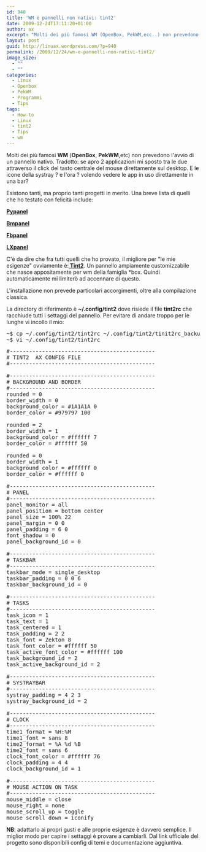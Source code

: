 ```yaml
---
id: 940
title: 'WM e pannelli non nativi: tint2'
date: 2009-12-24T17:11:20+01:00
author: ax
excerpt: "Molti dei più famosi WM (OpenBox, PekWM,ecc..) non prevedono l'avvio di un pannello nativo. Questo aspetto è facilmente risolvibile attraverso l'utilizzo di pannelli non nativi, che rispecchino in base ai gusti e alle esigenze, l'utente. In questo breve post si fa una paronamica generale dei pannelli più diffusi con una particolare attenzione per tint2."
layout: post
guid: http://linuax.wordpress.com/?p=940
permalink: /2009/12/24/wm-e-pannelli-non-nativi-tint2/
image_size:
  - ""
  - ""
categories:
  - Linux
  - Openbox
  - PekWM
  - Programmi
  - Tips
tags:
  - How-to
  - Linux
  - tint2
  - Tips
  - wm
---
```

Molti dei più famosi **WM** (**OpenBox**, **PekWM**,etc) non prevedono l'avvio di un pannello nativo. Tradotto: se apro 2 applicazioni mi sposto tra le due attraverso il click del tasto centrale del mouse direttamente sul desktop. E le icone della systray ? e l'ora ? volendo vedere le app in uso direttamente in una bar?

Esistono tanti, ma proprio tanti progetti in merito. Una breve lista di quelli che ho testato con felicità include:

**<a href="http://pypanel.sourceforge.net/" target="_blank">Pypanel </a>**

**<a href="http://nsf.110mb.com/bmpanel/" target="_blank">Bmpanel</a>**

**<a href="http://fbpanel.sourceforge.net/" target="_blank">Fbpanel</a>**

**<a href="http://www.gnomefiles.org/app.php/LXPanel" target="_blank">LXpanel</a>**

C'è da dire che fra tutti quelli che ho provato, il migliore per "le mie esigenze" ovviamente è:<a href="http://code.google.com/p/tint2/" target="_blank"><strong> Tint2</strong></a>. Un pannello ampiamente customizzabile che nasce appositamente per wm della famiglia *box. Quindi automaticamente mi limiterò ad accennare di questo.

L'installazione non prevede particolari accorgimenti, oltre alla compilazione classica.

La directory di riferimento è **~/.config/tint2** dove risiede il file **tint2rc** che racchiude tutti i settaggi del pannello. Per evitare di andare troppo per le lunghe vi incollo il mio:

<pre>~$ cp ~/.config/tint2/tint2rc ~/.config/tint2/tinit2rc_backup
~$ vi ~/.config/tint2/tint2rc
</pre>

<pre>#---------------------------------------------
# TINT2  AX CONFIG FILE
#---------------------------------------------

#---------------------------------------------
# BACKGROUND AND BORDER
#---------------------------------------------
rounded = 0
border_width = 0
background_color = #1A1A1A 0
border_color = #979797 100

rounded = 2
border_width = 1
background_color = #ffffff 7
border_color = #ffffff 50

rounded = 0
border_width = 1
background_color = #ffffff 0
border_color = #ffffff 0

#---------------------------------------------
# PANEL
#---------------------------------------------
panel_monitor = all
panel_position = bottom center
panel_size = 100% 22
panel_margin = 0 0
panel_padding = 6 0
font_shadow = 0
panel_background_id = 0

#---------------------------------------------
# TASKBAR
#---------------------------------------------
taskbar_mode = single_desktop
taskbar_padding = 0 0 6
taskbar_background_id = 0

#---------------------------------------------
# TASKS
#---------------------------------------------
task_icon = 1
task_text = 1
task_centered = 1
task_padding = 2 2
task_font = Zekton 8
task_font_color = #ffffff 50
task_active_font_color = #ffffff 100
task_background_id = 2
task_active_background_id = 2

#---------------------------------------------
# SYSTRAYBAR
#---------------------------------------------
systray_padding = 4 2 3
systray_background_id = 2

#---------------------------------------------
# CLOCK
#---------------------------------------------
time1_format = %H:%M
time1_font = sans 8
time2_format = %A %d %B
time2_font = sans 6
clock_font_color = #ffffff 76
clock_padding = 4 4
clock_background_id = 1

#---------------------------------------------
# MOUSE ACTION ON TASK
#---------------------------------------------
mouse_middle = close
mouse_right = none
mouse_scroll_up = toggle
mouse_scroll_down = iconify</pre>

**NB**: adattarlo ai propri gusti e alle proprie esigenze è davvero semplice. Il miglior modo per capire i settaggi è provare a cambiarli. Dal link ufficiale del progetto sono disponibili config di temi e documentazione aggiuntiva.